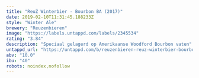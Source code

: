 ```yaml
---
title: "ReuZ Winterbier - Bourbon BA (2017)"
date: 2019-02-10T11:31:45.188233Z
style: "Winter Ale"
brewery: "Reuzenbieren"
image: "https://labels.untappd.com/labels/2345534"
rating: "3.84"
description: "Speciaal gelagerd op Amerikaanse Woodford Bourbon vaten"
untappd_url: "https://untappd.com/b/reuzenbieren-reuz-winterbier-bourbon-ba-2017/2345534"
abv: "10.0"
ibu: "40"
robots: noindex,nofollow
---
```

